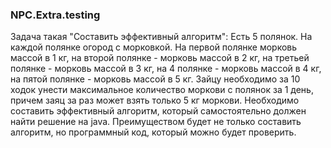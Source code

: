 ### NPC.Extra.testing
Задача такая "Составить эффективный алгоритм":
Есть 5 полянок. На каждой полянке огород с морковкой. 
На первой полянке морковь массой в 1 кг, на второй полянке - морковь массой в 2 кг, на третьей полянке - морковь массой в 3 кг, 
на 4 полянке - морковь массой в 4 кг, на пятой полянке - морковь массой в 5 кг. 
Зайцу необходимо за 10 ходок унести максимальное количество моркови с полянок за 1 день, причем заяц за раз может взять только 5 кг моркови. 
Необходимо составить эффективный алгоритм, который самостоятельно должен найти решение на java. 
Преимуществом будет не только составить алгоритм, но программный код, который можно будет проверить.
